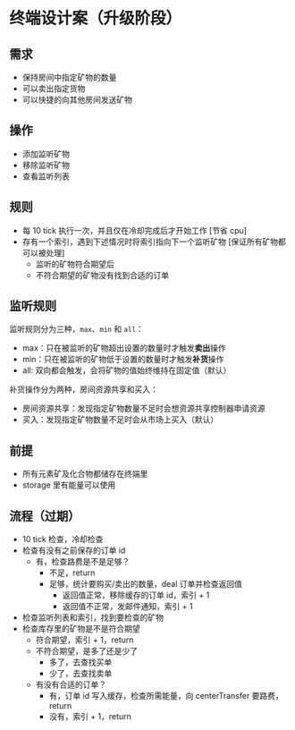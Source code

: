 # 终端设计案（升级阶段）

## 需求

- 保持房间中指定矿物的数量
- 可以卖出指定货物
- 可以快捷的向其他房间发送矿物

## 操作

- 添加监听矿物
- 移除监听矿物
- 查看监听列表

## 规则

- 每 10 tick 执行一次，并且仅在冷却完成后才开始工作 [节省 cpu]
- 存有一个索引，遇到下述情况时将索引指向下一个监听矿物 [保证所有矿物都可以被处理]
    - 监听的矿物符合期望后
    - 不符合期望的矿物没有找到合适的订单

## 监听规则

监听规则分为三种，`max`、`min` 和 `all`：

- max：只在被监听的矿物超出设置的数量时才触发**卖出**操作
- min：只在被监听的矿物低于设置的数量时才触发**补货**操作
- all: 双向都会触发，会将矿物的值始终维持在固定值（默认）

补货操作分为两种，房间资源共享和买入：

- 房间资源共享：发现指定矿物数量不足时会想资源共享控制器申请资源
- 买入：发现指定矿物数量不足时会从市场上买入（默认）

## 前提

- 所有元素矿及化合物都储存在终端里
- storage 里有能量可以使用

## 流程（过期）

- 10 tick 检查，冷却检查
- 检查有没有之前保存的订单 id
    - 有，检查路费是不是足够？
        - 不足，return
        - 足够，统计要购买/卖出的数量，deal 订单并检查返回值
            - 返回值正常，移除缓存的订单 id，索引 + 1
            - 返回值不正常，发邮件通知，索引 + 1
- 检查监听列表和索引，找到要检查的矿物
- 检查库存里的矿物是不是符合期望
    - 符合期望，索引 + 1，return
    - 不符合期望，是多了还是少了
        - 多了，去查找买单
        - 少了，去查找卖单
    - 有没有合适的订单？
        - 有，订单 id 写入缓存，检查所需能量，向 centerTransfer 要路费，return
        - 没有，索引 + 1，return
